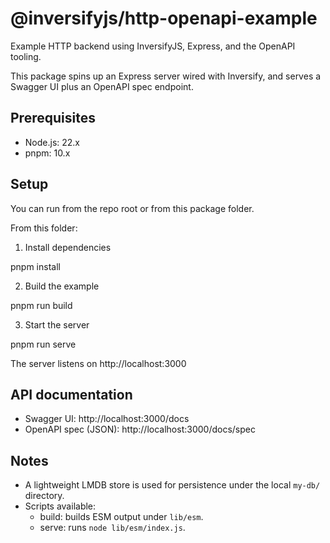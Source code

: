 # @inversifyjs/http-openapi-example

Example HTTP backend using InversifyJS, Express, and the OpenAPI tooling.

This package spins up an Express server wired with Inversify, and serves a Swagger UI plus an OpenAPI spec endpoint.

## Prerequisites

- Node.js: 22.x
- pnpm: 10.x

## Setup

You can run from the repo root or from this package folder.

From this folder:

1) Install dependencies

  pnpm install

2) Build the example

  pnpm run build

3) Start the server

  pnpm run serve

The server listens on http://localhost:3000

## API documentation

- Swagger UI: http://localhost:3000/docs
- OpenAPI spec (JSON): http://localhost:3000/docs/spec

## Notes

- A lightweight LMDB store is used for persistence under the local `my-db/` directory.
- Scripts available:
  - build: builds ESM output under `lib/esm`.
  - serve: runs `node lib/esm/index.js`.
